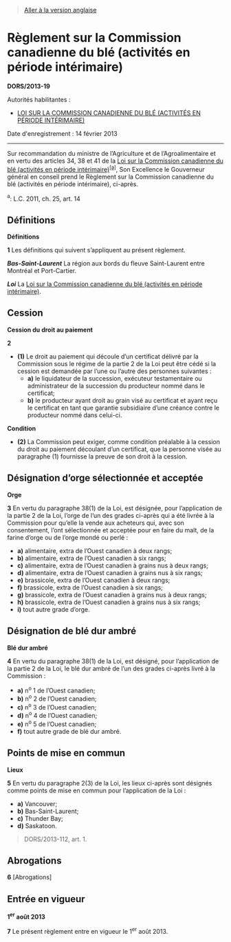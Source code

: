 > [Aller à la version anglaise](/en/Regulations/Statutory%20Orders%20and%20Regulations/2013/19.md)

# Règlement sur la Commission canadienne du blé (activités en période intérimaire)

**DORS/2013-19**

Autorités habilitantes : 
- [LOI SUR LA COMMISSION CANADIENNE DU BLÉ (ACTIVITÉS EN PÉRIODE INTÉRIMAIRE)](/fr/Lois/Lois%20du%20Canada/2011/ch.%2025,%20art.%2014.md)

Date d'enregistrement : 14 février 2013

----------

Sur recommandation du ministre de l’Agriculture et de l’Agroalimentaire et en vertu des articles 34, 38 et 41 de la [Loi sur la Commission canadienne du blé (activités en période intérimaire)](/fr/Lois/Lois%20du%20Canada/2011/ch.%2025,%20art.%2014.md)<sup><a href='#nbp_81000-2-1588-F_hq_13363'>[a]</a></sup>, Son Excellence le Gouverneur général en conseil prend le Règlement sur la Commission canadienne du blé (activités en période intérimaire), ci-après.

<a name='nbp_81000-2-1588-F_hq_13363'><sup>a</sup></a>: L.C. 2011, ch. 25, art. 14<br />




## Définitions



**Définitions**

**1** Les définitions qui suivent s’appliquent au présent règlement.

***Bas-Saint-Laurent*** La région aux bords du fleuve Saint-Laurent entre Montréal et Port-Cartier.

***Loi*** La [Loi sur la Commission canadienne du blé (activités en période intérimaire)](/fr/Lois/Lois%20du%20Canada/2011/ch.%2025,%20art.%2014.md).




## Cession



**Cession du droit au paiement**

**2** 

- **(1)** Le droit au paiement qui découle d’un certificat délivré par la Commission sous le régime de la partie 2 de la Loi peut être cédé si la cession est demandée par l’une ou l’autre des personnes suivantes :
	- **a)** le liquidateur de la succession, exécuteur testamentaire ou administrateur de la succession du producteur nommé dans le certificat;
	- **b)** le producteur ayant droit au grain visé au certificat et ayant reçu le certificat en tant que garantie subsidiaire d’une créance contre le producteur nommé dans celui-ci.

**Condition**

- **(2)** La Commission peut exiger, comme condition préalable à la cession du droit au paiement découlant d’un certificat, que la personne visée au paragraphe (1) fournisse la preuve de son droit à la cession.




## Désignation d’orge sélectionnée et acceptée



**Orge**

**3** En vertu du paragraphe 38(1) de la Loi, est désignée, pour l’application de la partie 2 de la Loi, l’orge de l’un des grades ci-après qui a été livrée à la Commission pour qu’elle la vende aux acheteurs qui, avec son consentement, l’ont sélectionnée et acceptée pour en faire du malt, de la farine d’orge ou de l’orge mondé ou perlé :
- **a)** alimentaire, extra de l’Ouest canadien à deux rangs;
- **b)** alimentaire, extra de l’Ouest canadien à six rangs;
- **c)** alimentaire, extra de l’Ouest canadien à grains nus à deux rangs;
- **d)** alimentaire, extra de l’Ouest canadien à grains nus à six rangs;
- **e)** brassicole, extra de l’Ouest canadien à deux rangs;
- **f)** brassicole, extra de l’Ouest canadien à six rangs;
- **g)** brassicole, extra de l’Ouest canadien à grains nus à deux rangs;
- **h)** brassicole, extra de l’Ouest canadien à grains nus à six rangs;
- **i)** tout autre grade d’orge.




## Désignation de blé dur ambré



**Blé dur ambré**

**4** En vertu du paragraphe 38(1) de la Loi, est désigné, pour l’application de la partie 2 de la Loi, le blé dur ambré de l’un des grades ci-après livré à la Commission :
- **a)** n<sup>o</sup> 1 de l’Ouest canadien;
- **b)** n<sup>o</sup> 2 de l’Ouest canadien;
- **c)** n<sup>o</sup> 3 de l’Ouest canadien;
- **d)** n<sup>o</sup> 4 de l’Ouest canadien;
- **e)** n<sup>o</sup> 5 de l’Ouest canadien;
- **f)** tout autre grade de blé dur ambré.




## Points de mise en commun



**Lieux**

**5** En vertu du paragraphe 2(3) de la Loi, les lieux ci-après sont désignés comme points de mise en commun pour l’application de la Loi :
- **a)** Vancouver;
- **b)** Bas-Saint-Laurent;
- **c)** Thunder Bay;
- **d)** Saskatoon.
> DORS/2013-112, art. 1.





## Abrogations


**6** [Abrogations]




## Entrée en vigueur



**1<sup>er</sup> août 2013**

**7** Le présent règlement entre en vigueur le 1<sup>er</sup> août 2013.


